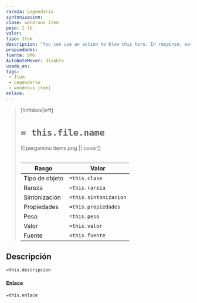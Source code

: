 ```yaml
---
rareza: Legendario
sintonizacion: 
clase: wondrous item
peso: 2 lb.
valor: 
tipo: Item
descripcion: "You can use an action to blow this horn. In response, warrior spirits from the plane of Ysgard appear within 60 feet of you. These spirits use the berserker statistics. They return to Ysgard after 1 hour or when they drop to 0 hit points. Once you use the horn, it can&#x27;t be used again until 7 days have passed.The iron horn summons 5d4 + 5 berserkers. To use the iron horn, you must be proficient with all martial weapons.If you blow the horn without meeting its requirement, the summoned berserkers attack you. If you meet the requirement, they are friendly to you and your companions and follow your commands."
propiedades: 
fuente: DMG
AutoNoteMover: disable
usado_en:  
tags: 
 - Item
 - Legendario
 - wondrous item]
enlace: 
---
```


> [!infobox|left]
>  # `= this.file.name`
> ![[pergamino items.png || cover]]
> ######   
> |Rasgo | Valor |
> | --- | --- |
> | Tipo de objeto| `=this.clase`|
>  | Rareza| `=this.rareza`|
> | Sintonización | `=this.sintonizacion` |
> | Propiedades | `=this.propiedades` |
>  | Peso | `=this.peso` |
> | Valor | `=this.valor` |
> | Fuente | `=this.fuente` |


## Descripción
`=this.descripcion`

#### Enlace
`=this.enlace`